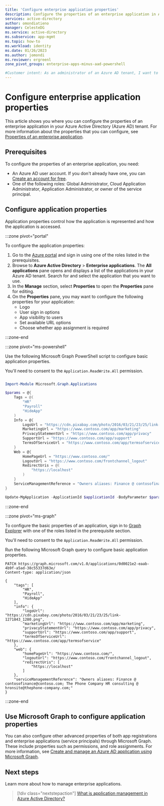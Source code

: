```yaml
---
title: 'Configure enterprise application properties'
description: Configure the properties of an enterprise application in Azure Active Directory.
services: active-directory
author: omondiatieno
manager: CelesteDG
ms.service: active-directory
ms.subservice: app-mgmt
ms.topic: how-to
ms.workload: identity
ms.date: 01/26/2023
ms.author: jomondi
ms.reviewer: ergreenl
zone_pivot_groups: enterprise-apps-minus-aad-powershell

#Customer intent: As an administrator of an Azure AD tenant, I want to configure the properties of an enterprise application.
---
```


# Configure enterprise application properties

This article shows you where you can configure the properties of an enterprise application in your Azure Active Directory (Azure AD) tenant. For more information about the properties that you can configure, see [Properties of an enterprise application](application-properties.md).

## Prerequisites

To configure the properties of an enterprise application, you need:

- An Azure AD user account. If you don't already have one, you can [Create an account for free](https://azure.microsoft.com/free/?WT.mc_id=A261C142F).
- One of the following roles: Global Administrator, Cloud Application Administrator, Application Administrator, or owner of the service principal.

## Configure application properties

Application properties control how the application is represented and how the application is accessed.

:::zone pivot="portal"

To configure the application properties:

1. Go to the [Azure portal](https://portal.azure.com) and sign in using one of the roles listed in the prerequisites.
1. Browse to **Azure Active Directory** > **Enterprise applications**. The **All applications** pane opens and displays a list of the applications in your Azure AD tenant. Search for and select the application that you want to use.
1. In the **Manage** section, select **Properties** to open the **Properties** pane for editing.
1. On the **Properties** pane, you may want to configure the following properties for your application:
   - Logo
   - User sign in options
   - App visibility to users
   - Set available URL options
   - Choose whether app assignment is required
   
:::zone-end

:::zone pivot="ms-powershell"

Use the following Microsoft Graph PowerShell script to configure basic application properties.

You'll need to consent to the `Application.ReadWrite.All` permission.

```powershell

Import-Module Microsoft.Graph.Applications

$params = @{
	Tags = @(
		"HR"
		"Payroll"
		"HideApp"
	)
	Info = @{
		LogoUrl = "https://cdn.pixabay.com/photo/2016/03/21/23/25/link-1271843_1280.png"
		MarketingUrl = "https://www.contoso.com/app/marketing"
		PrivacyStatementUrl = "https://www.contoso.com/app/privacy"
		SupportUrl = "https://www.contoso.com/app/support"
		TermsOfServiceUrl = "https://www.contoso.com/app/termsofservice"
	}
	Web = @{
		HomePageUrl = "https://www.contoso.com/"
		LogoutUrl = "https://www.contoso.com/frontchannel_logout"
		RedirectUris = @(
			"https://localhost"
		)
	}
	ServiceManagementReference = "Owners aliases: Finance @ contosofinance@contoso.com; The Phone Company HR consulting @ hronsite@thephone-company.com;"
}

Update-MgApplication -ApplicationId $applicationId -BodyParameter $params
```
:::zone-end

:::zone pivot="ms-graph"

To configure the basic properties of an application, sign in to [Graph Explorer](https://developer.microsoft.com/graph/graph-explorer) with one of the roles listed in the prerequisite section.

You'll need to consent to the `Application.ReadWrite.All` permission.

Run the following Microsoft Graph query to configure basic application properties.

```http
PATCH https://graph.microsoft.com/v1.0/applications/0d0021e2-eaab-4b9f-a5ad-38c55337d63e/
Content-type: application/json

{
    "tags": [
        "HR",
        "Payroll",
        "HideApp"
    ],
    "info": {
        "logoUrl": "https://cdn.pixabay.com/photo/2016/03/21/23/25/link-1271843_1280.png",
        "marketingUrl": "https://www.contoso.com/app/marketing",
        "privacyStatementUrl": "https://www.contoso.com/app/privacy",
        "supportUrl": "https://www.contoso.com/app/support",
        "termsOfServiceUrl": "https://www.contoso.com/app/termsofservice"
    },
    "web": {
        "homePageUrl": "https://www.contoso.com/",
        "logoutUrl": "https://www.contoso.com/frontchannel_logout",
        "redirectUris": [
            "https://localhost"
        ]
    },
    "serviceManagementReference": "Owners aliases: Finance @ contosofinance@contoso.com; The Phone Company HR consulting @ hronsite@thephone-company.com;"
}
```
:::zone-end

## Use Microsoft Graph to configure application properties

You can also configure other advanced properties of both app registrations and enterprise applications (service principals) through Microsoft Graph. These include properties such as permissions, and role assignments. For more information, see [Create and manage an Azure AD application using Microsoft Graph](/graph/tutorial-applications-basics#configure-other-basic-properties-for-your-app).

## Next steps

Learn more about how to manage enterprise applications.
> [!div class="nextstepaction"]
> [What is application management in Azure Active Directory?](what-is-application-management.md)
